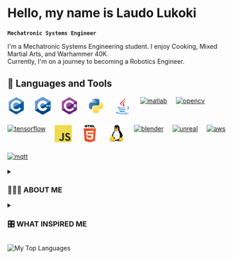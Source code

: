 # Hello, my name is Laudo Lukoki

**`Mechatronic Systems Engineer`**

I'm a Mechatronic Systems Engineering student. I enjoy Cooking, Mixed Martial Arts, and Warhammer 40K.<br /> 
Currently, I'm on a journey to becoming a Robotics Engineer.

<h2 align="left">🤺 Languages and Tools</h2>
<div style="display: flex; flex-wrap: wrap; gap: 20px;">
  <a href="https://www.cprogramming.com/" target="_blank" rel="noreferrer" title="C">
    <img src="https://raw.githubusercontent.com/devicons/devicon/master/icons/c/c-original.svg" alt="c" width="40" height="40"/>
  </a>
  <a href="https://www.w3schools.com/cpp/" target="_blank" rel="noreferrer" title="C++">
    <img src="https://raw.githubusercontent.com/devicons/devicon/master/icons/cplusplus/cplusplus-original.svg" alt="cplusplus" width="40" height="40"/>
  </a>
  <a href="https://www.w3schools.com/cs/" target="_blank" rel="noreferrer" title="C#">
    <img src="https://raw.githubusercontent.com/devicons/devicon/master/icons/csharp/csharp-original.svg" alt="csharp" width="40" height="40"/>
  </a>
  <a href="https://www.python.org" target="_blank" rel="noreferrer" title="Python">
    <img src="https://raw.githubusercontent.com/devicons/devicon/master/icons/python/python-original.svg" alt="python" width="40" height="40"/>
  </a>
  <a href="https://www.java.com" target="_blank" rel="noreferrer" title="Java">
    <img src="https://raw.githubusercontent.com/devicons/devicon/master/icons/java/java-original.svg" alt="java" width="40" height="40"/>
  </a>
  <a href="https://www.mathworks.com/" target="_blank" rel="noreferrer" title="MATLAB">
    <img src="https://upload.wikimedia.org/wikipedia/commons/2/21/Matlab_Logo.png" alt="matlab" width="40" height="40"/>
  </a>
  <a href="https://opencv.org/" target="_blank" rel="noreferrer" title="OpenCV">
    <img src="https://www.vectorlogo.zone/logos/opencv/opencv-icon.svg" alt="opencv" width="40" height="40"/>
  </a>
  <a href="https://www.tensorflow.org" target="_blank" rel="noreferrer" title="TensorFlow">
    <img src="https://www.vectorlogo.zone/logos/tensorflow/tensorflow-icon.svg" alt="tensorflow" width="40" height="40"/>
  </a>
  <a href="https://developer.mozilla.org/en-US/docs/Web/JavaScript" target="_blank" rel="noreferrer" title="JavaScript">
    <img src="https://raw.githubusercontent.com/devicons/devicon/master/icons/javascript/javascript-original.svg" alt="javascript" width="40" height="40"/>
  </a>
  <a href="https://www.w3.org/html/" target="_blank" rel="noreferrer" title="HTML">
    <img src="https://raw.githubusercontent.com/devicons/devicon/master/icons/html5/html5-original-wordmark.svg" alt="html5" width="40" height="40"/>
  </a>
  <a href="https://www.linux.org/" target="_blank" rel="noreferrer" title="Linux">
    <img src="https://raw.githubusercontent.com/devicons/devicon/master/icons/linux/linux-original.svg" alt="linux" width="40" height="40"/>
  </a>
  <a href="https://www.blender.org/" target="_blank" rel="noreferrer" title="Blender">
    <img src="https://download.blender.org/branding/community/blender_community_badge_white.svg" alt="blender" width="40" height="40"/>
  </a>
  <a href="https://unrealengine.com/" target="_blank" rel="noreferrer" title="Unreal Engine">
    <img src="https://raw.githubusercontent.com/kenangundogan/fontisto/036b7eca71aab1bef8e6a0518f7329f13ed62f6b/icons/svg/brand/unreal-engine.svg" alt="unreal" width="40" height="40"/>
   </a>
  <a href="https://aws.amazon.com/" target="_blank" rel="noreferrer" title="AWS">
    <img src="https://www.vectorlogo.zone/logos/amazon_aws/amazon_aws-icon.svg" alt="aws" width="40" height="40"/>
  </a>
  <a href="https://mqtt.org/" target="_blank" rel="noreferrer" title="MQTT">
    <img src="https://mqtt.org/assets/img/mqtt-logo-transp.svg" alt="mqtt" width="40" height="40"/>
</a>

  
  <!--</a>
  <a href="https://www.php.net" target="_blank" rel="noreferrer" title="PHP">
    <img src="https://raw.githubusercontent.com/devicons/devicon/master/icons/php/php-original.svg" alt="php" width="40" height="40"/>
  </a>
  <a href="https://www.mysql.com/" target="_blank" rel="noreferrer" title="MySQL">
    <img src="https://raw.githubusercontent.com/devicons/devicon/master/icons/mysql/mysql-original-wordmark.svg" alt="mysql" width="40" height="40"/>
  </a>
</div> -->
</div>
<!--   -->

<!--## Portfolio website
With this Readme, I simply wanted to introduce myself. 
HOW-UH-EVER (as my secondary IT teacher used to say, in a slow, dramatic voice) I also made an interactive, Website Portfolio to demonstrate a few projects of mine. There I also showcase real-time data sent from sensors in my room with a SQL database and PHP. <br />
Essentially this is a whole software project to show my hardware projects. [Here is my Portfolio](Luko22.github.io)
-->
<br />
 
<details>
 <summary><h3>🙋🏿‍♂️ ABOUT ME </h3></summary>
  I was born in Luanda, Angola, and moved to Cuba with my family in 2012. There, I graduated in 2019 with an IB Diploma from the International School of Havana and also learned Spanish and English (my second and third languages, Portuguese being my first). 6 months later I found myself in Aachen, Germany, where I enrolled in an Intensive Language Course. Unfortunately, the COVID lockdown started 3 into my language course, which required the rest to be done online. I then Enrolled in the Rhein-Waal University of Applied Sciences, where I currently study Mechatronics Systems Engineering. I enjoy Hardware and MCU programming and wish to be able to pursue it professionally. I am part of my university's Robotics Club and eGoKart Team, where I not only gain technical experience but also teamwork and soft skills. Similarly, I have also joined Reddit and Discord communities dedicated to Embedded Systems. My goal is to be a multidimensional engineer, as my interests vary and span from making my Bicycle an IoT project to even C++ Game Design. Another goal of mine is to speak fluent German (I'm almost there).
</details>

<details>
 <summary><h3>🎛️ WHAT INSPIRED ME </h3></summary>
   One of my earliest inspirations was purchasing an Arduino Uno development kit with sensors. I was amazed at how many things can be done and made with just one board. I then started encountering boards that are capable of WiFi and Bluetooth and even bought custom boards. I was forever changed. Since then I have now finished around 10 personal projects and a few academic ones, all spanning topics from a board game about math to a robot car which I can see and control from my mobile phone. The biggest difference I recognize within myself since I started is that now I have a better idea of how little I truly know. Though ROS2, FPGAs, and RTOS are still new to me, I rejoice at the chance of learning something new. I want to learn and experience through making, and I believe I am in the right path.
</details>

<p>
  <img align="left" src="https://github-readme-stats.vercel.app/api/top-langs?username=Luko22&show_icons=true&locale=en&layout=compact" alt="My Top Languages" />
</p>

